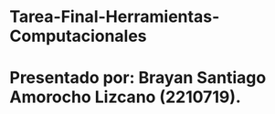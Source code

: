 # Tarea-Final-Herramientas-Computacionales

# Presentado por: Brayan Santiago Amorocho Lizcano (2210719).
